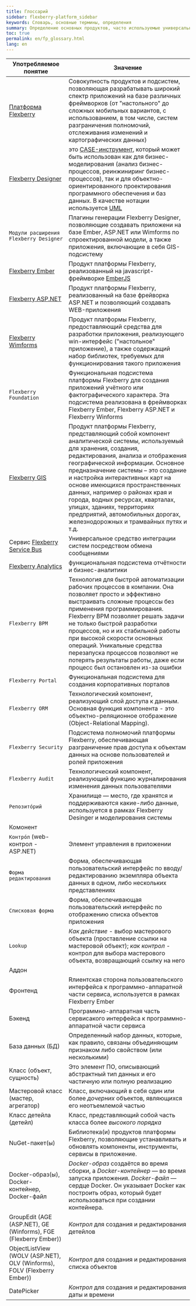 ```yaml
---
title: Глоссарий
sidebar: flexberry-platform_sidebar
keywords: Словарь, основные термины, определения
summary: Определение основных продуктов, часто используемые универсальные термины
toc: true
permalink: en/fp_glossary.html
lang: en
---
```


| Употребляемое понятие | Значение |
|-----------------------| ---------|
| [Платформа Flexberry](fp_landing_page.html) | Совокупность продуктов и подсистем, позволяющая разрабатывать широкий спектр приложений на базе различных фреймворков (от "настольного" до сложных мобильных вариантов, с использованием, в том числе, систем разграничения полномочий, отслеживания изменений и картографических данных) |
| [Flexberry Designer](fd_landing_page.html) | это [CASE-инструмент](https://ru.wikipedia.org/wiki/CASE), который может быть использован как для бизнес-моделирования (анализ бизнес-процессов, реинжиниринг бизнес-процессов), так и для объектно-ориентированного проектирования программного обеспечения и баз данных. В качестве нотации используется [UML](http://www.uml.org) |
| `Модули расширения Flexberry Designer` | Плагины генерации Flexberry Designer, позволяющие создавать приложени на базе Ember, ASP.NET или Wimforms по спроектированной модели, а также приложения, включающие в себя GIS-подсистему |
| [Flexberry Ember](fe_landing_page.html) | Продукт платформы Flexberry, реализованный на javascript-фреймворке [EmberJS](http://emberjs.com/) |
| [Flexberry ASP.NET](fa_landing_page.html) | Продукт платформы Flexberry, реализованный на базе фрейворка ASP.NET и позволяющий создавать WEB-приложения |
| [Flexberry Wimforms](fw_landing_page.html) | Продукт платформы Flexberry, предоставляющий средства для разработки приложения, реализующего win-интерфейс ("настольное" приложение), а также содержащий набор библиотек, требуемых для функционирования такого приложения|
| `Flexberry Foundation` | Функциональная подсистема платформы Flexberry для создания приложений учётного или фактографического характера. Эта подсистема реализована в фреймворках Flexberry Ember, Flexberry ASP.NET и Flexberry Winforms|
| [Flexberry GIS](fg_landing_page.html) |  Продукт платформы Flexberry, представляющий собой компонент аналитической системы, используемый для хранения, создания, редактирования, анализа и отображения географической информации. Основное предназначение системы – это создание и настройка интерактивных карт на основе имеющихся пространственных данных, например о районах края и города, водных ресурсах, кварталах, улицах, зданиях, территориях предприятий, автомобильных дорогах, железнодорожных и трамвайных путях и т.д.|
| Сервис [Flexberry Service Bus](fsb_landing_page.html) | Универсальное средство интеграции систем посредством обмена сообщениями |
| [Flexberry Analytics](fan_landing_page.html) | функциональная подсистема отчётности и бизнес-аналитики |
| `Flexberry BPM` | Технология для быстрой автоматизации рабочих процессов в компании. Она позволяет просто и эффективно выстраивать сложные процессы без применения программирования. Flexberry BPM позволяет решать задачи не только быстрой разработки процессов, но и их стабильной работы при высокой скорости основных операций. Уникальные средства перезапуска процессов позволяют не потерять результаты работы, даже если процесс был остановлен из-за ошибки |
| `Flexberry Portal` | Функциональная подсистема для создания корпоративных порталов|
| `Flexberry ORM` | Технологический компонент, реализующий слой доступа к данным. Основная функция компонента - это объектно-реляционное отображение (Object-Relational Mapping). |
| `Flexberry Security` | Подсистема полномочий платформы Flexberry, обеспечивающая разграничение прав доступа к объектам данных на основе пользователей и ролей приложения |
| `Flexberry Audit` | Технологический компонент, реализующий функцию журналирования изменения данных пользователями |
| `Репозито́рий` | Хранилище — место, где хранятся и поддерживаются какие-либо данные, используется в рамках Flexberry Desinger и моделирования системы |
| Комонент | |
| `Контро́л` (web-контрол - ASP.NET)| Элемент управления в приложении |
| `Форма редактирования` | Форма, обеспечивающая пользовательский интерфейс по вводу/редактированию экземпляра объекта данных в одном, либо нескольких представлениях |
| `Списковая форма` | Форма, обеспечивающая пользовательский интерфейс по отображению списка объектов приложения |
| `Lookup` | _Как действие_ - выбор мастерового объекта (проставление ссылки на мастеровой объект); _как контрол_ - контрол для выбора мастерового объекта, возвращающий ссылку на него|
| Аддон ||
| Фронтенд | Rлиентская сторона пользовательского интерфейса к программно-аппаратной части сервиса, используется в рамках Flexberry Ember |
| Бэкенд | Программно-аппаратная часть сервисакого интерфейса к программно-аппаратной части сервиса |
| База данных (БД) | Определенный набор данных, которые, как правило, связаны объединяющим признаком либо свойством (или несколькими) |
| Класс (объект, сущность) | Это элемент ПО, описывающий абстрактный тип данных и его частичную или полную реализацию |
| Мастеровой класс (мастер, агрегатор) | Класс, включающий в себя один или более _дочерних_ объектов, являющихся его неотъемлемой частью |
| Класс детейла (детейл) | Класс, представляющий собой часть класса более _высокого порядка_ |
| NuGet-пакет(ы) | Библиотека(и) продуктов платформы Flexberry, позволяющие устанавливать и обновлять компоненты, инструменты, сервисы в приложение. |
| Docker-образ(ы), Docker-контейнер, Docker-файл | _Docker-образ_ создаётся во время сборки, а _Docker-контейнер_ — во время запуска приложения. _Docker-файл_ — сердце Docker. Он указывает Docker как построить образ, который будет использоваться при создании контейнера.|
| GroupEdit (AGE (ASP.NET), GE (Winforms), FGE (Flexberry Ember))| _Контрол_ для создания и редактирования детейлов |
| ObjectListView (WOLV (ASP.NET), OLV (Winforms), FOLV (Flexberry Ember))| _Контрол_ для создания и редактирования списка объектов |
| DatePicker | _Контрол_ для создания и редактирования  даты и времени |
